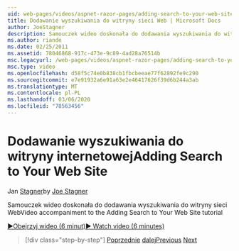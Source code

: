 ```yaml
---
uid: web-pages/videos/aspnet-razor-pages/adding-search-to-your-web-site
title: Dodawanie wyszukiwania do witryny sieci Web | Microsoft Docs
author: JoeStagner
description: Samouczek wideo doskonała do dodawania wyszukiwania do witryny sieci Web
ms.author: riande
ms.date: 02/25/2011
ms.assetid: 78046868-917c-473e-9c89-4ad28a76514b
msc.legacyurl: /web-pages/videos/aspnet-razor-pages/adding-search-to-your-web-site
msc.type: video
ms.openlocfilehash: d58f5c74e0b838cb1fbcbeeae77f62892fe9c290
ms.sourcegitcommit: e7e91932a6e91a63e2e46417626f39d6b244a3ab
ms.translationtype: MT
ms.contentlocale: pl-PL
ms.lasthandoff: 03/06/2020
ms.locfileid: "78563456"
---
```

# <a name="adding-search-to-your-web-site"></a><span data-ttu-id="4cb87-103">Dodawanie wyszukiwania do witryny internetowej</span><span class="sxs-lookup"><span data-stu-id="4cb87-103">Adding Search to Your Web Site</span></span>

<span data-ttu-id="4cb87-104">Jan [Stagner](https://github.com/JoeStagner)</span><span class="sxs-lookup"><span data-stu-id="4cb87-104">by [Joe Stagner](https://github.com/JoeStagner)</span></span>

<span data-ttu-id="4cb87-105">Samouczek wideo doskonała do dodawania wyszukiwania do witryny sieci Web</span><span class="sxs-lookup"><span data-stu-id="4cb87-105">Video accompaniment to the Adding Search to Your Web Site tutorial</span></span>

[<span data-ttu-id="4cb87-106">&#9654;Obejrzyj wideo (6 minut)</span><span class="sxs-lookup"><span data-stu-id="4cb87-106">&#9654; Watch video (6 minutes)</span></span>](https://channel9.msdn.com/Blogs/ASP-NET-Site-Videos/adding-search-to-your-web-site)

> [!div class="step-by-step"]
> <span data-ttu-id="4cb87-107">[Poprzednie](adding-email-to-your-web-site.md)
> [dalej](adding-social-networking-to-your-website.md)</span><span class="sxs-lookup"><span data-stu-id="4cb87-107">[Previous](adding-email-to-your-web-site.md)
[Next](adding-social-networking-to-your-website.md)</span></span>
